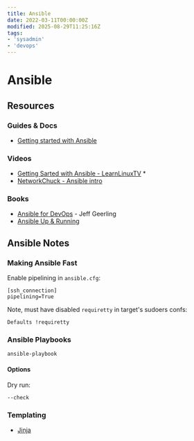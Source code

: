 ```yaml
---
title: Ansible
date: 2022-03-11T00:00:00Z
modified: 2025-08-29T11:25:16Z
tags:
- 'sysadmin'
- 'devops'
---
```


# Ansible

## Resources

### Guides & Docs

* [Getting started with Ansible](https://docs.ansible.com/ansible/latest/getting_started/index.html)

### Videos

* [Getting Sarted with Ansible - LearnLinuxTV](https://www.youtube.com/playlist?list=PLT98CRl2KxKEUHie1m24-wkyHpEsa4Y70) \*
* [NetworkChuck - Ansible intro](https://www.youtube.com/watch?v=5hycyr-8EKs)

### Books

* [Ansible for DevOps](https://www.ansiblefordevops.com/) - Jeff Geerling
* [Ansible Up & Running](https://www.oreilly.com/library/view/ansible-up-and/9781098109141/)

## Ansible Notes



### Making Ansible Fast

Enable pipelining in `ansible.cfg`:

```
[ssh_connection]
pipelining=True
```

Note, must have disabled `requiretty` in target's sudoers confs:

```
Defaults !requiretty
```

### Ansible Playbooks

`ansible-playbook`

#### Options

Dry run:

```
--check
```

### Templating

* [Jinja](20230324144900-jinja.md)
